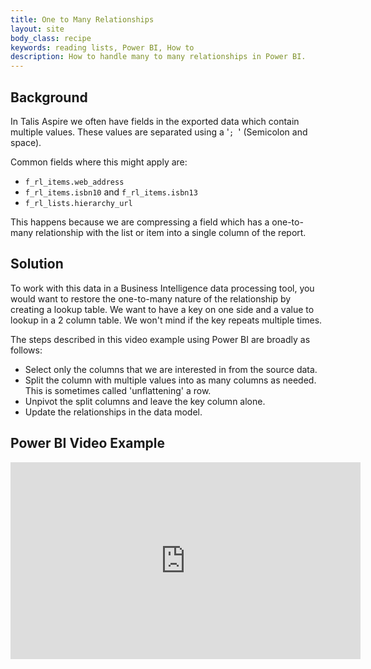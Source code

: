 ```yaml
---
title: One to Many Relationships
layout: site
body_class: recipe
keywords: reading lists, Power BI, How to
description: How to handle many to many relationships in Power BI.
---
```


## Background

In Talis Aspire we often have fields in the exported data which contain multiple values.
These values are separated using a '`; `' (Semicolon and space).  

Common fields where this might apply are:

- `f_rl_items.web_address`
- `f_rl_items.isbn10` and `f_rl_items.isbn13`
- `f_rl_lists.hierarchy_url`

This happens because we are compressing a field which has a one-to-many relationship with the list or item into a single column of the report.

## Solution

To work with this data in a Business Intelligence data processing tool, you would want to restore the one-to-many nature of the relationship by creating a lookup table.  We want to have a key on one side and a value to lookup in a 2 column table. We won't mind if the key repeats multiple times.

The steps described in this video example using Power BI are broadly as follows:

- Select only the columns that we are interested in from the source data.
- Split the column with multiple values into as many columns as needed. This is sometimes called 'unflattening' a row.
- Unpivot the split columns and leave the key column alone.
- Update the relationships in the data model.

## Power BI Video Example

<iframe width="560" height="315" src="https://www.youtube.com/embed/qnPHk2r0Tik?si=jLgRbGOQPELrpgg9" title="YouTube video player" frameborder="0" allow="accelerometer; autoplay; clipboard-write; encrypted-media; gyroscope; picture-in-picture; web-share" referrerpolicy="strict-origin-when-cross-origin" allowfullscreen></iframe>
